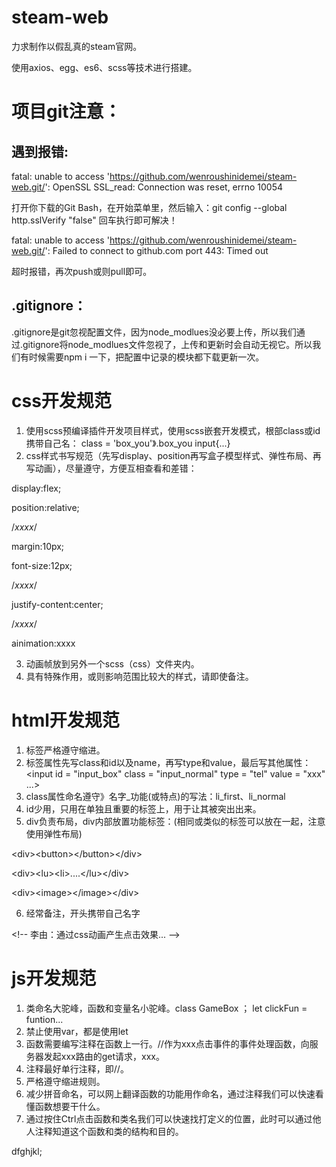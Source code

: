 # steam-web
力求制作以假乱真的steam官网。

使用axios、egg、es6、scss等技术进行搭建。

# 项目git注意：

## 遇到报错:

fatal: unable to access 'https://github.com/wenroushinidemei/steam-web.git/': OpenSSL SSL_read: Connection was reset, errno 10054

打开你下载的Git Bash，在开始菜单里，然后输入：git config --global http.sslVerify "false" 回车执行即可解决！

fatal: unable to access 'https://github.com/wenroushinidemei/steam-web.git/': Failed to connect to github.com port 443: Timed out

超时报错，再次push或则pull即可。

## .gitignore：
.gitignore是git忽视配置文件，因为node_modlues没必要上传，所以我们通过.gitignore将node_modlues文件忽视了，上传和更新时会自动无视它。所以我们有时候需要npm i 一下，把配置中记录的模块都下载更新一次。

# css开发规范

1. 使用scss预编译插件开发项目样式，使用scss嵌套开发模式，根部class或id携带自己名：
    class = 'box_you'》.box_you input{...}
3. css样式书写规范（先写display、position再写盒子模型样式、弹性布局、再写动画），尽量遵守，方便互相查看和差错：

  display:flex;

  position:relative;

  /*xxxx*/

  margin:10px;

  font-size:12px;

  /*xxxx*/

  justify-content:center;

  /*xxxx*/

  ainimation:xxxx

3. 动画帧放到另外一个scss（css）文件夹内。
4. 具有特殊作用，或则影响范围比较大的样式，请即使备注。

# html开发规范

1. 标签严格遵守缩进。
2. 标签属性先写class和id以及name，再写type和value，最后写其他属性：
<input id = "input_box" class = "input_normal" type = "tel" value = "xxx" ...>
3. class属性命名遵守》名字_功能(或特点)的写法：li_first、li_normal
4. id少用，只用在单独且重要的标签上，用于让其被突出出来。
5. div负责布局，div内部放置功能标签：(相同或类似的标签可以放在一起，注意使用弹性布局)

  \<div>\<button\>\</button\>\</div\>

  \<div\>\<lu\>\<li\>....</lu\>\</div\>

  \<div\>\<image\>\</image\>\</div\>

6. 经常备注，开头携带自己名字

  \<!-- 李由：通过css动画产生点击效果... --\>

# js开发规范

1. 类命名大驼峰，函数和变量名小驼峰。class GameBox ； let clickFun = funtion...
2. 禁止使用var，都是使用let
3. 函数需要编写注释在函数上一行。//作为xxx点击事件的事件处理函数，向服务器发起xxx路由的get请求，xxx。
4. 注释最好单行注释，即//。
5. 严格遵守缩进规则。
6. 减少拼音命名，可以网上翻译函数的功能用作命名，通过注释我们可以快速看懂函数想要干什么。
7. 通过按住Ctrl点击函数和类名我们可以快速找打定义的位置，此时可以通过他人注释知道这个函数和类的结构和目的。





dfghjkl;